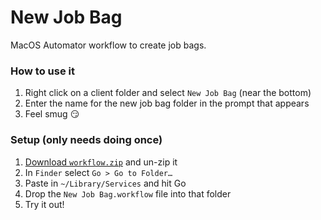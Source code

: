 # New Job Bag

MacOS Automator workflow to create job bags.

### How to use it

1. Right click on a client folder and select `New Job Bag` (near the bottom)
2. Enter the name for the new job bag folder in the prompt that appears
3. Feel smug :smirk:


### Setup (only needs doing once)

1. <a href="https://github.com/thisiscap/notes/raw/master/mac-os/job-bag-workflow/workflow.zip" download="download">Download `workflow.zip`</a> and un-zip it
2. In `Finder` select `Go > Go to Folder…`
3. Paste in `~/Library/Services` and hit Go
4. Drop the `New Job Bag.workflow` file into that folder
5. Try it out!
